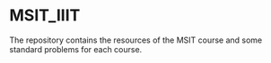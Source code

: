 # MSIT_IIIT
The repository contains the resources of the MSIT course and some standard problems for each course.
